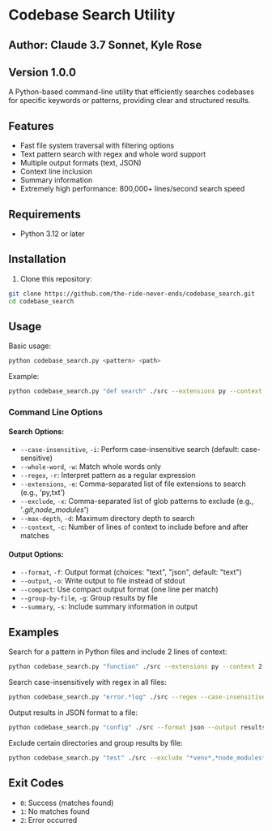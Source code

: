 # Codebase Search Utility
## Author: Claude 3.7 Sonnet, Kyle Rose
## Version 1.0.0
A Python-based command-line utility that efficiently searches codebases for specific keywords or patterns, providing clear and structured results.

## Features
- Fast file system traversal with filtering options
- Text pattern search with regex and whole word support
- Multiple output formats (text, JSON)
- Context line inclusion
- Summary information
- Extremely high performance: 800,000+ lines/second search speed

## Requirements
- Python 3.12 or later

## Installation

1. Clone this repository:

```bash
git clone https://github.com/the-ride-never-ends/codebase_search.git
cd codebase_search
```

## Usage

Basic usage:

```bash
python codebase_search.py <pattern> <path>
```

Example:

```bash
python codebase_search.py "def search" ./src --extensions py --context 2
```

### Command Line Options

#### Search Options:

- `--case-insensitive`, `-i`: Perform case-insensitive search (default: case-sensitive)
- `--whole-word`, `-w`: Match whole words only
- `--regex`, `-r`: Interpret pattern as a regular expression
- `--extensions`, `-e`: Comma-separated list of file extensions to search (e.g., 'py,txt')
- `--exclude`, `-x`: Comma-separated list of glob patterns to exclude (e.g., '*.git*,*node_modules*')
- `--max-depth`, `-d`: Maximum directory depth to search
- `--context`, `-c`: Number of lines of context to include before and after matches

#### Output Options:

- `--format`, `-f`: Output format (choices: "text", "json", default: "text")
- `--output`, `-o`: Write output to file instead of stdout
- `--compact`: Use compact output format (one line per match)
- `--group-by-file`, `-g`: Group results by file
- `--summary`, `-s`: Include summary information in output

## Examples

Search for a pattern in Python files and include 2 lines of context:

```bash
python codebase_search.py "function" ./src --extensions py --context 2
```

Search case-insensitively with regex in all files:

```bash
python codebase_search.py "error.*log" ./src --regex --case-insensitive
```

Output results in JSON format to a file:

```bash
python codebase_search.py "config" ./src --format json --output results.json
```

Exclude certain directories and group results by file:

```bash
python codebase_search.py "test" ./src --exclude "*venv*,*node_modules*" --group-by-file
```

## Exit Codes

- `0`: Success (matches found)
- `1`: No matches found
- `2`: Error occurred
